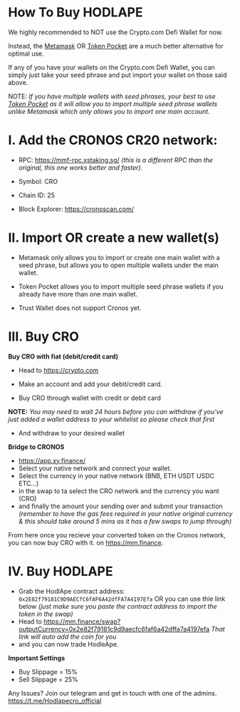 # How To Buy HODLAPE

We highly recommended to NOT use the Crypto.com Defi Wallet for now.

Instead, the <a href="https://metamask.io/">Metamask</a> OR <a href="https://www.tokenpocket.pro/en">Token Pocket</a> are a much better alternative for optimal use.

If any of you have your wallets on the Crypto.com Defi Wallet, you can simply just take your seed phrase and put import your wallet on those said above.

NOTE: <i>If you have multiple wallets with seed phrases, your best to use <a href="https://www.tokenpocket.pro/en">Token Pocket</a> as it will allow you to import multiple seed phrase wallets unlike Metamask which only allows you to import one main account.</i>

# I. <b>Add the CRONOS CR20 network:</b>

- RPC: https://mmf-rpc.xstaking.sg/ <i>(this is a different RPC than the original, this one works better and faster).</i>

- Symbol: CRO

- Chain ID: 25

- Block Explorer: https://cronoscan.com/

# II. <strong>Import OR create a new wallet(s)</strong>

- Metamask only allows you to import or create one main wallet with a seed phrase, but allows you to open multiple wallets under the main wallet.

- Token Pocket allows you to import multiple seed phrase wallets if you already have more than one main wallet.

- Trust Wallet does not support Cronos yet.

# III. Buy CRO

<strong>Buy CRO with fiat (debit/credit card)</strong>

- Head to https://crypto.com

- Make an account and add your debit/credit card.

- Buy CRO through wallet with credit or debit card 

<b>NOTE:</b> <i>You may need to wait 24 hours before you can withdraw if you've just added a wallet address to your whitelist so please check that first</i>

- And withdraw to your desired wallet

<strong>Bridge to CRONOS</strong>

- https://app.xy.finance/
- Select your native network and connect your wallet.
- Select the currency in your native network (BNB, ETH USDT USDC ETC...)
- in the swap to ta select the CRO network and the currency you want (CRO)
- and finally the amount your sending over and submit your transaction <i>(remember to have the gas fees required in your native original currency & this should take around 5 mins as it has a few swaps to jump through)</i>

From here once you recieve your converted token on the Cronos network, you can now buy CRO with it. on https://mm.finance.

# IV. Buy HODLAPE

- Grab the HodlApe contract address: <code>0x2E82f79181C9D9AECfC6fAF6A42dfFA7A4197Efa</code> OR you can use thie link below <i>(just make sure you paste the contract address to import the token in the swap)</i>
- Head to https://mm.finance/swap?outputCurrency=0x2e82f79181c9d9aecfc6faf6a42dffa7a4197efa <i>That link will auto add the coin for you</i>
- and you can now trade HodleApe.

<strong>Important Settings</strong>

- Buy Slippage = 15%
- Sell Slippage = 25%

Any Issues? Join our telegram and get in touch with one of the admins. https://t.me/Hodlapecro_official

